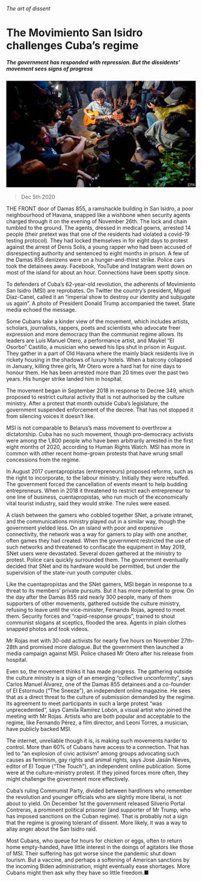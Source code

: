 ###### The art of dissent

# The Movimiento San Isidro challenges Cuba’s regime 

##### The government has responded with repression. But the dissidents’ movement sees signs of progress 

![image](images/20201205_AMP001.jpg) 

> Dec 5th 2020 


THE FRONT door of Damas 855, a ramshackle building in San Isidro, a poor neighbourhood of Havana, snapped like a wishbone when security agents charged through it on the evening of November 26th. The lock and chain tumbled to the ground. The agents, dressed in medical gowns, arrested 14 people (their pretext was that one of the residents had violated a covid-19 testing protocol). They had locked themselves in for eight days to protest against the arrest of Denis Solís, a young rapper who had been accused of disrespecting authority and sentenced to eight months in prison. A few of the Damas 855 denizens were on a hunger-and-thirst strike. Police cars took the detainees away. Facebook, YouTube and Instagram went down on most of the island for about an hour. Connections have been spotty since.


To defenders of Cuba’s 62-year-old revolution, the adherents of Movimiento San Isidro (MSI) are reprobates. On Twitter the country’s president, Miguel Díaz-Canel, called it an “imperial show to destroy our identity and subjugate us again”. A photo of President Donald Trump accompanied the tweet. State media echoed the message.



Some Cubans take a kinder view of the movement, which includes artists, scholars, journalists, rappers, poets and scientists who advocate freer expression and more democracy than the communist regime allows. Its leaders are Luis Manuel Otero, a performance artist, and Maykel “El Osorbo” Castillo, a musician who sewed his lips shut in prison in August. They gather in a part of Old Havana where the mainly black residents live in rickety housing in the shadows of luxury hotels. When a balcony collapsed in January, killing three girls, Mr Otero wore a hard hat for nine days to honour them. He has been arrested more than 20 times over the past two years. His hunger strike landed him in hospital.


The movement began in September 2018 in response to Decree 349, which proposed to restrict cultural activity that is not authorised by the culture ministry. After a protest that month outside Cuba’s legislature, the government suspended enforcement of the decree. That has not stopped it from silencing voices it doesn’t like.


MSI is not comparable to Belarus’s mass movement to overthrow a dictatorship. Cuba has no such movement, though pro-democracy activists were among the 1,800 people who have been arbitrarily arrested in the first eight months of 2020, according to Human Rights Watch. MSI has more in common with other recent home-grown protests that have wrung small concessions from the regime.


In August 2017 cuentapropistas (entrepreneurs) proposed reforms, such as the right to incorporate, to the labour ministry. Initially they were rebuffed. The government forced the cancellation of events meant to help budding entrepreneurs. When in 2018 it threatened to restrict each entrepreneur to one line of business, cuentapropistas, who run much of the economically vital tourist industry, said they would strike. The rules were eased.


A clash between the gamers who cobbled together SNet, a private intranet, and the communications ministry played out in a similar way, though the government yielded less. On an island with poor and expensive connectivity, the network was a way for gamers to play with one another, often games they had created. When the government restricted the use of such networks and threatened to confiscate the equipment in May 2019, SNet users were devastated. Several dozen gathered at the ministry to protest. Police cars quickly surrounded them. The government eventually decided that SNet and its hardware would be permitted, but under the supervision of the state-run youth computer clubs.


Like the cuentapropistas and the SNet gamers, MSI began in response to a threat to its members’ private pursuits. But it has more potential to grow. On the day after the Damas 855 raid nearly 300 people, many of them supporters of other movements, gathered outside the culture ministry, refusing to leave until the vice-minister, Fernando Rojas, agreed to meet them. Security forces and “rapid-response groups”, trained to shout communist slogans at sceptics, flooded the area. Agents in plain clothes snapped photos and took videos.


Mr Rojas met with 30-odd activists for nearly five hours on November 27th-28th and promised more dialogue. But the government then launched a media campaign against MSI. Police chased Mr Otero after his release from hospital.


Even so, the movement thinks it has made progress. The gathering outside the culture ministry is a sign of an emerging “collective unconformity”, says Carlos Manuel Álvarez, one of the Damas 855 detainees and a co-founder of El Estornudo (“The Sneeze”), an independent online magazine. He sees that as a direct threat to the culture of submission demanded by the regime. Its agreement to meet participants in such a large protest “was unprecedented”, says Camila Ramírez Lobón, a visual artist who joined the meeting with Mr Rojas. Artists who are both popular and acceptable to the regime, like Fernando Pérez, a film director, and Leoni Torres, a musician, have publicly backed MSI.


The internet, unreliable though it is, is making such movements harder to control. More than 60% of Cubans have access to a connection. That has led to “an explosion of civic activism” among groups advocating such causes as feminism, gay rights and animal rights, says José Jasán Nieves, editor of El Toque (“The Touch”), an independent online publication. Some were at the culture-ministry protest. If they joined forces more often, they might challenge the government more effectively.


Cuba’s ruling Communist Party, divided between hardliners who remember the revolution and younger officials who are slightly more liberal, is not about to yield. On December 1st the government released Silverio Portal Contreras, a prominent political prisoner (and supporter of Mr Trump, who has imposed sanctions on the Cuban regime). That is probably not a sign that the regime is growing tolerant of dissent. More likely, it was a way to allay anger about the San Isidro raid.


Most Cubans, who queue for hours for chicken or eggs, often to return home empty-handed, have little interest in the doings of agitators like those of MSI. Their suffering has got worse since the pandemic shut down tourism. But a vaccine, and perhaps a softening of American sanctions by the incoming Biden administration, might eventually ease shortages. More Cubans might then ask why they have so little freedom.■

